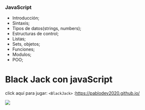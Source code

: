 ### JavaScript

- Introducción;
- Sintaxis;
- Tipos de datos(strings, numbers);
- Estructuras de control;
- Listas;
- Sets, objetos;
- Funciones;
- Modulos;
- POO;

# Black Jack con javaScript
click aquí para jugar: 
`<BlackJack>` :https://pablodev2020.github.io/

![](https://raw.githubusercontent.com/Pablo-Meza/CursoJS-OpenBootCamp/master/imagenes/BlackJ.png)  